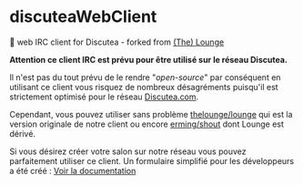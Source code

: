 # discuteaWebClient
💬 web IRC client for Discutea - forked from [(The) Lounge](https://github.com/thelounge/lounge)

**Attention ce client IRC est prévu pour être utilisé sur le réseau Discutea.**

Il n'est pas du tout prévu de le rendre "*open-source*" par conséquent en utilisant ce client vous risquez de nombreux désagréments puisqu'il est strictement optimisé pour le réseau [Discutea.com](https://discutea.com).

Cependant, vous pouvez utiliser sans problème  [thelounge/lounge](https://github.com/thelounge/lounge) qui est la version originale de notre client ou encore  [erming/shout](https://github.com/erming/shout) dont Lounge est dérivé.

Si vous désirez créer votre salon sur notre réseau vous pouvez parfaitement utiliser ce client. Un formulaire simplifié pour les développeurs a été créé : [Voir la documentation](https://github.com/Discutea/discuteachat)
